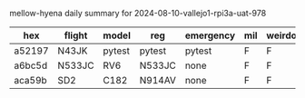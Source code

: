 mellow-hyena daily summary for 2024-08-10-vallejo1-rpi3a-uat-978

|hex|flight|model|reg|emergency|mil|weirdo|
|--|--|--|--|--|--|--|
|a52197|N43JK|pytest|pytest|pytest|F|F|
|a6bc5d|N533JC|RV6|N533JC|none|F|F|
|aca59b|SD2|C182|N914AV|none|F|F|
